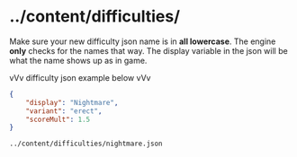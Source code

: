 # ../content/difficulties/
Make sure your new difficulty json name is in **all lowercase**.
The engine **only** checks for the names that way.
The display variable in the json will be what the name shows up as in game.

vVv difficulty json example below vVv
```json
{
	"display": "Nightmare",
	"variant": "erect",
	"scoreMult": 1.5
}
```
`../content/difficulties/nightmare.json`